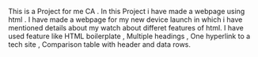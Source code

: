 This is a Project for me CA . In this Project i have made a webpage using html . I have made a webpage for my new device launch in which i have mentioned details about my watch about differet features of html.
I have used feature like HTML boilerplate , Multiple headings , One hyperlink to a tech site , Comparison table with header and data rows.
